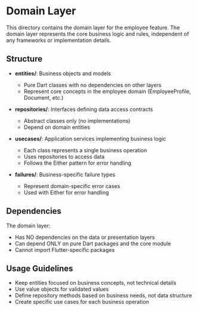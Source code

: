 # Domain Layer

This directory contains the domain layer for the employee feature. The domain layer represents the core business logic and rules, independent of any frameworks or implementation details.

## Structure

- **entities/**: Business objects and models
  - Pure Dart classes with no dependencies on other layers
  - Represent core concepts in the employee domain (EmployeeProfile, Document, etc.)

- **repositories/**: Interfaces defining data access contracts
  - Abstract classes only (no implementations)
  - Depend on domain entities

- **usecases/**: Application services implementing business logic
  - Each class represents a single business operation
  - Uses repositories to access data
  - Follows the Either pattern for error handling

- **failures/**: Business-specific failure types
  - Represent domain-specific error cases
  - Used with Either for error handling

## Dependencies

The domain layer:
- Has NO dependencies on the data or presentation layers
- Can depend ONLY on pure Dart packages and the core module
- Cannot import Flutter-specific packages

## Usage Guidelines

- Keep entities focused on business concepts, not technical details
- Use value objects for validated values
- Define repository methods based on business needs, not data structure
- Create specific use cases for each business operation 